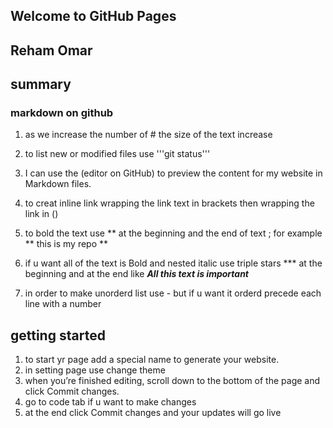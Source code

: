 ## Welcome to GitHub Pages
## Reham Omar 
## summary 
### markdown on github


1. as we increase the number of # the size of the text increase  

2. to list new  or modified files use '''git status'''

3. I can use the (editor on GitHub) to preview the content for my website in Markdown files.

4. to creat inline link wrapping the  link text in brackets then wrapping the link in ()

5. to bold the text use ** at the beginning and the end of text ; for example ** this is my repo **

6. if u want all of the text is Bold and nested italic	use triple stars *** at the beginning and at the end like ***All this text is important***	

7. in order to make unorderd list use - but if u want it orderd  precede each line with a number


## getting started 
1. to start yr page add a special name to generate your website.
2. in setting page use change theme 
3.  when you’re finished editing, scroll down to the bottom of the page and click Commit changes.
4. go to code tab if u want to make changes 
5. at the end click Commit changes and your updates will go live 







